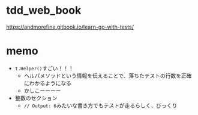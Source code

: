 # tdd_web_book
https://andmorefine.gitbook.io/learn-go-with-tests/

# memo
- `t.Helper()`すごい！！！
  - ヘルパメソッドという情報を伝えることで、落ちたテストの行数を正確にわかるようになる
  - かしこーーーー
- 整数のセクション
  - `// Output: 6`みたいな書き方でもテストが走るらしく、びっくり
